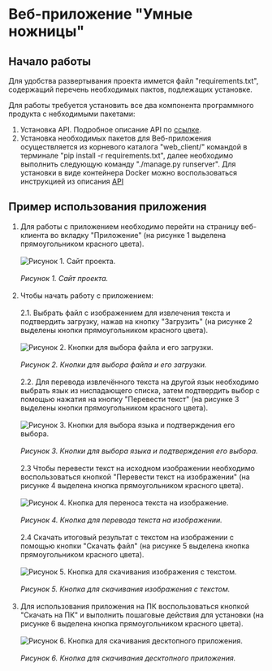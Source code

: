 # Веб-приложение "Умные ножницы"

## Начало работы

Для удобства развертывания проекта иммется файл "requirements.txt", содержащий перечень необходимых пактов, подлежащих установке.

Для работы требуется установить все два компонента программного продукта с небходимыми пакетами:
1. Установка API. Подробное описание API по [ссылке](/api_server/README.MD).
2. Установка необходимых пакетов для Веб-приложения осуществляется из корневого каталога "web_client/" командой в терминале "pip install -r requirements.txt", далее необходимо выполнить следующую команду "./manage.py runserver". Для установки в виде контейнера Docker можно воспользоваться инструкцией из описания [API](/api_server/README.MD#install)


## Пример использования приложения


1. Для работы с приложением необходимо перейти на страницу веб-клиента во вкладку "Приложение" (на рисунке 1 выделена прямоугольником красного цвета).<br></br><image src="main/static/main/image/1_image_app_page.jpeg" alt="Рисунок 1. Сайт проекта."><br></br><i>Рисунок 1. Сайт проекта.</i>
<br></br>
2. Чтобы начать работу с приложением:
<br></br>
    2.1. Выбрать файл с изображением для извлечения текста и подтвердить загрузку, нажав на кнопку "Загрузить" (на рисунке 2 выделены кнопки прямоугольником красного цвета).<br></br><image src="main/static/main/image/2_upload_image.jpeg" alt="Рисунок 2. Кнопки для выбора файла и его загрузки."><br></br><i>Рисунок 2. Кнопки для выбора файла и его загрузки.</i>
    <br></br>
    2.2. Для перевода извлечённого текста на другой язык необходимо выбрать язык из ниспадающего списка, затем подтвердить выбор с помощью нажатия на кнопку "Перевести текст" (на рисунке 3 выделены кнопки прямоугольником красного цвета).<br></br><image src="main/static/main/image/3_translate_text.jpeg" alt="Рисунок 3. Кнопки для выбора языка и подтверждения его выбора."><br></br><i>Рисунок 3. Кнопки для выбора языка и подтверждения его выбора.</i>
    <br></br>
    2.3 Чтобы перевести текст на исходном изображении необходимо воспользоваться кнопкой "Перевести текст на изображении" (на рисунке 4 выделена кнопка прямоугольником красного цвета).<br></br><image src="main/static/main/image/4_text_to_image.jpeg" alt="Рисунок 4. Кнопка для переноса текста на изображение."><br></br><i>Рисунок 4. Кнопка для перевода текста на изображении.</i>
    <br></br>
    2.4 Скачать итоговый результат с текстом на изображении с помощью кнопки "Скачать файл" (на рисунке 5 выделена кнопка прямоугольником красного цвета).<br></br><image src="main/static/main/image/5_download_image.jpeg" alt="Рисунок 5. Кнопка для скачивания изображения с текстом."><br></br><i>Рисунок 5. Кнопка для скачивания изображения с текстом.</i>
    <br></br>
3. Для использования приложения на ПК воспользоваться кнопкой "Скачать на ПК" и выполнить пошаговые действия для установки (на рисунке 6 выделена кнопка прямоугольником красного цвета).<br></br><image src="main/static/main/image/6_download_exe.jpeg" alt="Рисунок 6. Кнопка для скачивания десктопного приложения."><br></br><i>Рисунок 6. Кнопка для скачивания десктопного приложения.</i>